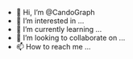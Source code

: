 - 👋 Hi, I’m @CandoGraph
- 👀 I’m interested in ...
- 🌱 I’m currently learning ...
- 💞️ I’m looking to collaborate on ...
- 📫 How to reach me ...

<!---
CandoGraph/CandoGraph is a ✨ special ✨ repository because its `README.md` (this file) appears on your GitHub profile.
You can click the Preview link to take a look at your changes.
--->

